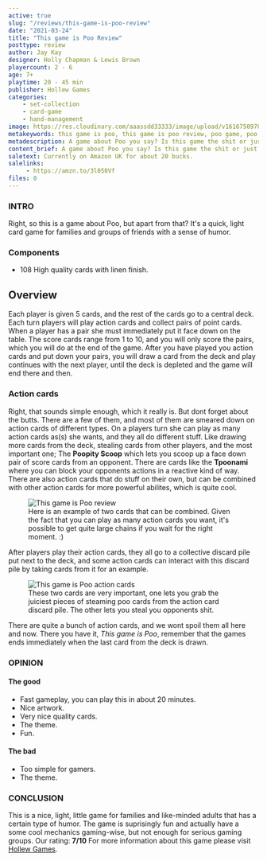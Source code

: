 ```yaml
---
active: true
slug: "/reviews/this-game-is-poo-review"
date: "2021-03-24"
title: "This game is Poo Review"
posttype: review
author: Jay Kay
designer: Holly Chapman & Lewis Brown
playercount: 2 - 6
age: 7+
playtime: 20 - 45 min
publisher: Hollew Games
categories: 
    - set-collection
    - card-game
    - hand-management
image: https://res.cloudinary.com/aaassdd33333/image/upload/v1616750978/poo.webp
metakeywords: this game is poo, this game is poo review, poo game, poo card game
metadescription: A game about Poo you say? Is this game the shit or just crap? Let's find out.
content_brief: A game about Poo you say? Is this game the shit or just crap? Let's find out.
saletext: Currently on Amazon UK for about 20 bucks.
salelinks: 
     - https://amzn.to/3l050Vf
files: 0
---
```

### INTRO
Right, so this is a game about Poo, but apart from that? It's a quick, light card game for families and groups of friends with a sense of humor.

### Components
- 108 High quality cards with linen finish. 

## Overview
Each player is given 5 cards, and the rest of the cards go to a central deck.
Each turn players will play action cards and collect pairs of point cards. When a player has a pair she must immediately put it face down on the table. The score cards range from 1 to 10, and you will only score the pairs, which you will do at the end of the game.
After you have played you action cards and put down your pairs, you will draw a card from the deck and play continues with the next player, until the deck is depleted and the game will end there and then.

### Action cards

Right, that sounds simple enough, which it really is. But dont forget about the butts. There are a few of them, and most of them are smeared down on action cards of different types. On a players turn she can play as many action cards as(s) she wants, and they all do different stuff. Like drawing more cards from the deck, stealing cards from other players, and the most important one; The **Poopity Scoop** which lets you scoop up a face down pair of score cards from an opponent. There are cards like the **Tpoonami** where you can block your opponents actions in a reactive kind of way. There are also action cards that do stuff on their own, but can be combined with other action cards for more powerful abilites, which is quite cool.
<figure class="figure">
    <img class="image fit" alt="This game is Poo review" src="https://res.cloudinary.com/aaassdd33333/image/upload/v1616752745/this_game_is_poo2.jpg" >
    </img>
    <figcaption class="figcaption">Here is an example of two cards that can be combined. Given the fact that you can play as many action cards you want, it's possible to get quite large chains if you wait for the right moment. :) </figcaption>
</figure>
After players play their action cards, they all go to a collective discard pile put next to the deck, and some action cards can interact with this discard pile by taking cards from it for an example.

<figure class="figure">
    <img class="image fit" alt="This game is Poo action cards" src="https://res.cloudinary.com/aaassdd33333/image/upload/v1616752745/this_game_is_poo.jpg" >
    </img>
    <figcaption class="figcaption">These two cards are very important, one lets you grab the juiciest pieces of steaming poo cards from the action card discard pile. The other lets you steal you opponents shit. </figcaption>
</figure>

There are quite a bunch of action cards, and we wont spoil them all here and now. There you have it, *This game is Poo*, remember that the games ends immediately when the last card from the deck is drawn.

### OPINION

#### The good
- Fast gameplay, you can play this in about 20 minutes.
- Nice artwork.
- Very nice quality cards.
- The theme.
- Fun.

#### The bad
- Too simple for gamers.
- The theme.

### CONCLUSION
This is a nice, light, little game for families and like-minded adults that has a certain type of humor. The game is suprisingly fun and actually have a some cool mechanics gaming-wise, but not enough for serious gaming groups. Our rating: **7/10**
 For more information about this game please visit <a href="https://www.hollew.co.uk/" rel="nofollow" target="_blank">Hollew Games</a>.

